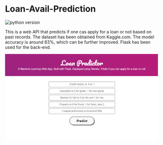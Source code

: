 # Loan-Avail-Prediction

![python version](https://img.shields.io/badge/python-3.6%2C3.7%2C3.8-blue?logo=python)

This is a web API that predicts if one cas apply for a loan or not based on past records.
The dataset has been obtained from Kaggle.com.
The model accuracy is around 83%, which can be further improved.
Flask has been used for the back-end.

![](static/screenshot.PNG)
